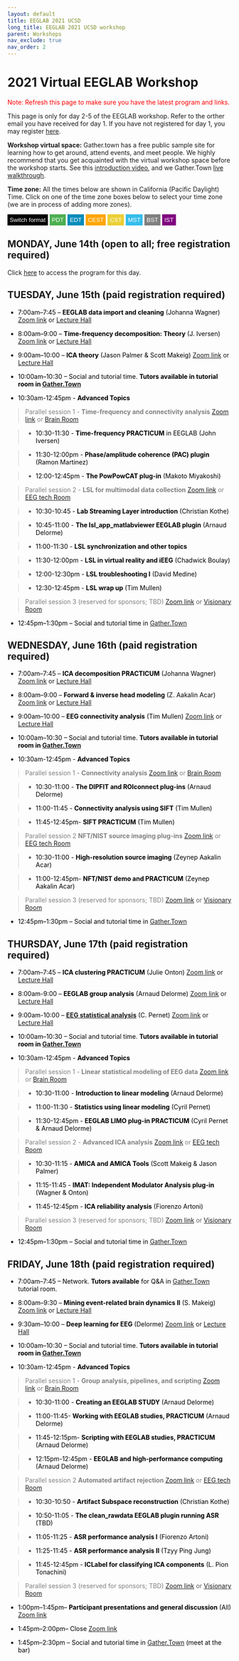 ```yaml
---
layout: default
title: EEGLAB 2021 UCSD
long_title: EEGLAB 2021 UCSD workshop
parent: Workshops
nav_exclude: true
nav_order: 2
---
```

<!-- 
layout: redirect
redirect_link: https://sites.google.com/ucsd.edu/eeglab2020/eeglab-workshop -->

# 2021 Virtual EEGLAB Workshop

<font color=red>Note: Refresh this page to make sure you have the latest program and links.</font>

This page is only for day 2-5 of the EEGLAB workshop. Refer to the orther email you have received for day 1. If you have not registered for day 1, you may register [here](https://www.eventbrite.com/e/147847663341).

**Workshop virtual space:** Gather.town has a free public sample site for learning how to get around, attend events, and meet people. We highly recommend that you get acquainted with the virtual workshop space before the workshop starts. See this [introduction video](https://youtu.be/jNvZs-lNAz8), and we Gather.Town [live walkthrough](https://gather.town/).

**Time zone:** All the times below are shown in California (Pacific Daylight) Time. Click on one of the time zone boxes below to select your time zone (we are in process of adding more zones). 

<button onclick="changeFormat()" style="background-color: Black; color: White; border: none; padding: 5px 5px; text-align: center;">Switch format</button>
<button onclick="changeTimezone('PDT')" style="background-color: #4CAF50; color: white; border: none; padding: 5px 5px; text-align: center;">PDT</button>
<button onclick="changeTimezone('EDT')" style="background-color: #008CBA; color: white; border: none; padding: 5px 5px; text-align: center;">EDT</button>
<button onclick="changeTimezone('CEST')" style="background-color:Orange; color: white; border: none; padding: 5px 5px; text-align: center;">CEST</button>
<button onclick="changeTimezone('CST')" style="background-color: #ebcf34; color: white; border: none; padding: 5px 5px; text-align: center;">CST</button>
<button onclick="changeTimezone('MST')" style="background-color:#34bdeb; color: white; border: none; padding: 5px 5px; text-align: center;">MST</button>
<button onclick="changeTimezone('BST')" style="background-color:Grey; color: white; border: none; padding: 5px 5px; text-align: center;">BST</button>
<button onclick="changeTimezone('IST')" style="background-color:Purple; color: white; border: none; padding: 5px 5px; text-align: center;">IST</button>

## MONDAY, June 14th (open to all; free registration required)

Click [here](https://eeglab.org/workshops/EEGLAB_2021_UCSD_day1.html) to access the program for this day.

## TUESDAY, June 15th (paid registration required)

- <span style="color: black"><span class="time" data-timeformat="12hr" data-timezone="PDT">7:00am</span>–<span class="time" data-timeformat="12hr" data-timezone="PDT">7:45</span> – **EEGLAB data import and cleaning** (Johanna Wagner)</span> [Zoom link](https://ucsd.zoom.us/j/6617129974) or [Lecture Hall](https://eeglab.org/workshops/deadlink.html)

- <span style="color: black"><span class="time" data-timeformat="12hr" data-timezone="PDT">8:00am</span>–<span class="time" data-timeformat="12hr" data-timezone="PDT">9:00</span> – **Time-frequency decomposition: Theory** (J. Iversen)</span> [Zoom link](https://ucsd.zoom.us/j/6617129974) or [Lecture Hall](https://eeglab.org/workshops/deadlink.html)

- <span style="color: black"><span class="time" data-timeformat="12hr" data-timezone="PDT">9:00am</span>–<span class="time" data-timeformat="12hr" data-timezone="PDT">10:00</span> – **ICA theory** (Jason Palmer &amp; Scott Makeig)</span> [Zoom link](https://ucsd.zoom.us/j/6617129974) or [Lecture Hall](https://eeglab.org/workshops/deadlink.html)

- <span style="color: black"><span class="time" data-timeformat="12hr" data-timezone="PDT">10:00am</span>–<span class="time" data-timeformat="12hr" data-timezone="PDT">10:30</span> – Social and tutorial time. **Tutors available in tutorial room in [Gather.Town](https://eeglab.org/workshops/deadlink.html)** </span>

- <span style="color: black"><span class="time" data-timeformat="12hr" data-timezone="PDT">10:30am</span>-<span class="time" data-timeformat="12hr" data-timezone="PDT">12:45pm</span> - **Advanced Topics**</span>

> <span style="color: gray">Parallel session 1 - **Time-frequency and connectivity analysis** [Zoom link](https://ucsd.zoom.us/j/5822114965) or [Brain Room](https://eeglab.org/workshops/deadlink.html)

> - <span style="color: black"><span class="time" data-timeformat="12hr" data-timezone="PDT">10:30</span>-<span class="time" data-timeformat="12hr" data-timezone="PDT">11:30</span> - **Time-frequency PRACTICUM** in EEGLAB (John Iversen)</span>

> - <span style="color: black"><span class="time" data-timeformat="12hr" data-timezone="PDT">11:30</span>-<span class="time" data-timeformat="12hr" data-timezone="PDT">12:00pm</span> - **Phase/amplitude coherence (PAC) plugin** (Ramon Martinez)</span>

> - <span style="color: black"><span class="time" data-timeformat="12hr" data-timezone="PDT">12:00</span>-<span class="time" data-timeformat="12hr" data-timezone="PDT">12:45pm</span> - **The PowPowCAT plug-in** (Makoto Miyakoshi)</span>

> <span style="color: gray">Parallel session 2 - **LSL for multimodal data collection** [Zoom link](https://ucsd.zoom.us/j/6617129974) or [EEG tech Room](https://eeglab.org/workshops/deadlink.html)

> - <span style="color: black"><span class="time" data-timeformat="12hr" data-timezone="PDT">10:30</span>-<span class="time" data-timeformat="12hr" data-timezone="PDT">10:45</span> - **Lab Streaming Layer introduction** (Christian Kothe)</span>

> - <span style="color: black"><span class="time" data-timeformat="12hr" data-timezone="PDT">10:45</span>-<span class="time" data-timeformat="12hr" data-timezone="PDT">11:00</span> - **The lsl_app_matlabviewer EEGLAB plugin** (Arnaud Delorme)</span>

> - <span style="color: black"><span class="time" data-timeformat="12hr" data-timezone="PDT">11:00</span>-<span class="time" data-timeformat="12hr" data-timezone="PDT">11:30</span> - **LSL synchronization and other topics**</span>

> - <span style="color: black"><span class="time" data-timeformat="12hr" data-timezone="PDT">11:30</span>-<span class="time" data-timeformat="12hr" data-timezone="PDT">12:00pm</span> - **LSL in virtual reality and iEEG** (Chadwick Boulay)</span>

> - <span style="color: black"><span class="time" data-timeformat="12hr" data-timezone="PDT">12:00</span>-<span class="time" data-timeformat="12hr" data-timezone="PDT">12:30pm</span> - **LSL troubleshooting I** (David Medine)</span>

> - <span style="color: black"><span class="time" data-timeformat="12hr" data-timezone="PDT">12:30</span>-<span class="time" data-timeformat="12hr" data-timezone="PDT">12:45pm</span> - **LSL wrap up** (Tim Mullen)</span>

> <span style="color: gray">Parallel session 3 (reserved for sponsors; TBD)</span> [Zoom link](https://ucsd.zoom.us/j/92218133290) or [Visionary Room](https://eeglab.org/workshops/deadlink.html)

- <span style="color: black"><span class="time" data-timeformat="12hr" data-timezone="PDT">12:45pm</span>–<span class="time" data-timeformat="12hr" data-timezone="PDT">1:30pm</span> – Social and tutorial time in [Gather.Town](https://eeglab.org/workshops/deadlink.html)</span>

## WEDNESDAY, June 16th (paid registration required)

- <span style="color: black"><span class="time" data-timeformat="12hr" data-timezone="PDT">7:00am</span>–<span class="time" data-timeformat="12hr" data-timezone="PDT">7:45</span> – **ICA decomposition PRACTICUM** (Johanna Wagner)</span> [Zoom link](https://ucsd.zoom.us/j/6617129974) or [Lecture Hall](https://eeglab.org/workshops/deadlink.html)

- <span style="color: black"><span class="time" data-timeformat="12hr" data-timezone="PDT">8:00am</span>–<span class="time" data-timeformat="12hr" data-timezone="PDT">9:00</span> – **Forward &amp; inverse head modeling** (Z. Aakalin Acar)</span> [Zoom link](https://ucsd.zoom.us/j/6617129974) or [Lecture Hall](https://eeglab.org/workshops/deadlink.html)

- <span style="color: black"><span class="time" data-timeformat="12hr" data-timezone="PDT">9:00am</span>–<span class="time" data-timeformat="12hr" data-timezone="PDT">10:00</span> – **EEG connectivity analysis** (Tim Mullen)</span> [Zoom link](https://ucsd.zoom.us/j/6617129974) or [Lecture Hall](https://eeglab.org/workshops/deadlink.html)

- <span style="color: black"><span class="time" data-timeformat="12hr" data-timezone="PDT">10:00am</span>–<span class="time" data-timeformat="12hr" data-timezone="PDT">10:30</span> – Social and tutorial time. **Tutors available in tutorial room in [Gather.Town](https://eeglab.org/workshops/deadlink.html)**</span>

- <span style="color: black"><span class="time" data-timeformat="12hr" data-timezone="PDT">10:30am</span>-<span class="time" data-timeformat="12hr" data-timezone="PDT">12:45pm</span> - **Advanced Topics**</span>

> <span style="color: gray">Parallel session 1 - **Connectivity analysis** [Zoom link](https://ucsd.zoom.us/j/5822114965) or [Brain Room](https://eeglab.org/workshops/deadlink.html)

> - <span style="color: black"><span class="time" data-timeformat="12hr" data-timezone="PDT">10:30</span>-<span class="time" data-timeformat="12hr" data-timezone="PDT">11:00</span> - **The DIPFIT and ROIconnect plug-ins** (Arnaud Delorme)</span>

> - <span style="color: black"><span class="time" data-timeformat="12hr" data-timezone="PDT">11:00</span>-<span class="time" data-timeformat="12hr" data-timezone="PDT">11:45</span> - **Connectivity analysis using SIFT** (Tim Mullen)</span>

> - <span style="color: black"><span class="time" data-timeformat="12hr" data-timezone="PDT">11:45</span>-<span class="time" data-timeformat="12hr" data-timezone="PDT">12:45pm</span>- **SIFT PRACTICUM** (Tim Mullen)</span>

> <span style="color: gray">Parallel session 2 **NFT/NIST source imaging plug-ins** [Zoom link](https://ucsd.zoom.us/j/6617129974) or [EEG tech Room](https://eeglab.org/workshops/deadlink.html)

> - <span style="color: black"><span class="time" data-timeformat="12hr" data-timezone="PDT">10:30</span>-<span class="time" data-timeformat="12hr" data-timezone="PDT">11:00</span> - **High-resolution source imaging** (Zeynep Aakalin Acar)</span>

> - <span style="color: black"><span class="time" data-timeformat="12hr" data-timezone="PDT">11:00</span>-<span class="time" data-timeformat="12hr" data-timezone="PDT">12:45pm</span>- **NFT/NIST demo and PRACTICUM** (Zeynep Aakalin Acar)</span>

> <span style="color: gray">Parallel session 3 (reserved for sponsors; TBD)</span> [Zoom link](https://ucsd.zoom.us/j/92218133290) or [Visionary Room](https://eeglab.org/workshops/deadlink.html)

- <span style="color: black"><span class="time" data-timeformat="12hr" data-timezone="PDT">12:45pm</span>–<span class="time" data-timeformat="12hr" data-timezone="PDT">1:30pm</span> – Social and tutorial time in [Gather.Town](https://eeglab.org/workshops/deadlink.html)</span>

## THURSDAY, June 17th (paid registration required)

- <span style="color: black"><span class="time" data-timeformat="12hr" data-timezone="PDT">7:00am</span>–<span class="time" data-timeformat="12hr" data-timezone="PDT">7:45</span> – **ICA clustering PRACTICUM** (Julie Onton)</span> [Zoom link](https://ucsd.zoom.us/j/6617129974) or [Lecture Hall](https://eeglab.org/workshops/deadlink.html)

- <span style="color: black"><span class="time" data-timeformat="12hr" data-timezone="PDT">8:00am</span>-<span class="time" data-timeformat="12hr" data-timezone="PDT">9:00</span> – **EEGLAB group analysis** (Arnaud Delorme)</span> [Zoom link](https://ucsd.zoom.us/j/6617129974) or [Lecture Hall](https://eeglab.org/workshops/deadlink.html)

- <span style="color: black"><span class="time" data-timeformat="12hr" data-timezone="PDT">9:00am</span>-<span class="time" data-timeformat="12hr" data-timezone="PDT">10:00</span> – **[EEG statistical analysis](https://eeglab.org/tutorials/misc/2021_MCC_and_boot_EEGLAB_workshop.pdf)** (C. Pernet)</span> [Zoom link](https://ucsd.zoom.us/j/6617129974) or [Lecture Hall](https://eeglab.org/workshops/deadlink.html)

- <span style="color: black"><span class="time" data-timeformat="12hr" data-timezone="PDT">10:00am</span>–<span class="time" data-timeformat="12hr" data-timezone="PDT">10:30</span> – Social and tutorial time. **Tutors available in tutorial room in [Gather.Town](https://eeglab.org/workshops/deadlink.html)**</span>

- <span style="color: black"><span class="time" data-timeformat="12hr" data-timezone="PDT">10:30am</span>-<span class="time" data-timeformat="12hr" data-timezone="PDT">12:45pm</span> - **Advanced Topics**</span>

> <span style="color: gray">Parallel session 1 - **Linear statistical modeling of EEG data** [Zoom link](https://ucsd.zoom.us/j/5822114965) or [Brain Room](https://eeglab.org/workshops/deadlink.html)

> - <span style="color: black"><span class="time" data-timeformat="12hr" data-timezone="PDT">10:30</span>-<span class="time" data-timeformat="12hr" data-timezone="PDT">11:00</span> - **Introduction to linear modeling** (Arnaud Delorme)</span>

> - <span style="color: black"><span class="time" data-timeformat="12hr" data-timezone="PDT">11:00</span>-<span class="time" data-timeformat="12hr" data-timezone="PDT">11:30</span> - **Statistics using linear modeling** (Cyril Pernet)</span>

> - <span style="color: black"><span class="time" data-timeformat="12hr" data-timezone="PDT">11:30</span>-<span class="time" data-timeformat="12hr" data-timezone="PDT">12:45pm</span> - **EEGLAB LIMO plug-in PRACTICUM** (Cyril Pernet &amp; Arnaud Delorme)</span>

> <span style="color: gray">Parallel session 2 - **Advanced ICA analysis** [Zoom link](https://ucsd.zoom.us/j/6617129974) or [EEG tech Room](https://eeglab.org/workshops/deadlink.html)

> - <span style="color: black"><span class="time" data-timeformat="12hr" data-timezone="PDT">10:30</span>-<span class="time" data-timeformat="12hr" data-timezone="PDT">11:15</span> - **AMICA and AMICA Tools** (Scott Makeig &amp; Jason Palmer)</span>

> - <span style="color: black"><span class="time" data-timeformat="12hr" data-timezone="PDT">11:15</span>-<span class="time" data-timeformat="12hr" data-timezone="PDT">11:45</span> - **IMAT: Independent Modulator Analysis plug-in** (Wagner &amp; Onton)</span>

> - <span style="color: black"><span class="time" data-timeformat="12hr" data-timezone="PDT">11:45</span>-<span class="time" data-timeformat="12hr" data-timezone="PDT">12:45pm</span> - **ICA reliability analysis** (Fiorenzo Artoni)</span>

> <span style="color: gray">Parallel session 3 (reserved for sponsors; TBD)</span> [Zoom link](https://ucsd.zoom.us/j/92218133290) or [Visionary Room](https://eeglab.org/workshops/deadlink.html)

- <span style="color: black"><span class="time" data-timeformat="12hr" data-timezone="PDT">12:45pm</span>–<span class="time" data-timeformat="12hr" data-timezone="PDT">1:30pm</span> – Social and tutorial time in [Gather.Town](https://eeglab.org/workshops/deadlink.html)</span>

## FRIDAY, June 18th (paid registration required)

- <span style="color: black"><span class="time" data-timeformat="12hr" data-timezone="PDT">7:00am</span>–<span class="time" data-timeformat="12hr" data-timezone="PDT">7:45</span> – Network. **Tutors available** for Q&amp;A in [Gather.Town](https://eeglab.org/workshops/deadlink.html) tutorial room.</span>

- <span style="color: black"><span class="time" data-timeformat="12hr" data-timezone="PDT">8:00am</span>–<span class="time" data-timeformat="12hr" data-timezone="PDT">9:30</span> – **Mining event-related brain dynamics II** (S. Makeig)</span> [Zoom link](https://ucsd.zoom.us/j/6617129974) or [Lecture Hall](https://eeglab.org/workshops/deadlink.html)

- <span style="color: black"><span class="time" data-timeformat="12hr" data-timezone="PDT">9:30am</span>–<span class="time" data-timeformat="12hr" data-timezone="PDT">10:00</span> – **Deep learning for EEG** (Delorme)</span> [Zoom link](https://ucsd.zoom.us/j/6617129974) or [Lecture Hall](https://eeglab.org/workshops/deadlink.html)

- <span style="color: black"><span class="time" data-timeformat="12hr" data-timezone="PDT">10:00am</span>–<span class="time" data-timeformat="12hr" data-timezone="PDT">10:30</span> – Social and tutorial time. **Tutors available in tutorial room in [Gather.Town](https://eeglab.org/workshops/deadlink.html)** </span>

- <span style="color: black"><span class="time" data-timeformat="12hr" data-timezone="PDT">10:30am</span>-<span class="time" data-timeformat="12hr" data-timezone="PDT">12:45pm</span> - **Advanced Topics**</span>

> <span style="color: gray">Parallel session 1 - **Group analysis, pipelines, and scripting** [Zoom link](https://ucsd.zoom.us/j/5822114965) or [Brain Room](https://eeglab.org/workshops/deadlink.html)

> - <span style="color: black"><span class="time" data-timeformat="12hr" data-timezone="PDT">10:30</span>-<span class="time" data-timeformat="12hr" data-timezone="PDT">11:00</span> - **Creating an EEGLAB STUDY** (Arnaud Delorme)</span>

> - <span style="color: black"><span class="time" data-timeformat="12hr" data-timezone="PDT">11:00</span>-<span style="color: black"><span class="time" data-timeformat="12hr" data-timezone="PDT">11:45</span>- **Working with EEGLAB studies, PRACTICUM** (Arnaud Delorme)</span>

> - <span style="color: black"><span class="time" data-timeformat="12hr" data-timezone="PDT">11:45</span>-<span style="color: black"><span class="time" data-timeformat="12hr" data-timezone="PDT">12:15pm</span>- **Scripting with EEGLAB studies, PRACTICUM** (Arnaud Delorme)</span>

> - <span style="color: black"><span class="time" data-timeformat="12hr" data-timezone="PDT">12:15pm</span>-<span class="time" data-timeformat="12hr" data-timezone="PDT">12:45pm</span> - **EEGLAB and high-performance computing** (Arnaud Delorme)</span>

> <span style="color: gray">Parallel session 2 **Automated artifact rejection** [Zoom link](https://ucsd.zoom.us/j/6617129974) or [EEG tech Room](https://eeglab.org/workshops/deadlink.html)

> - <span style="color: black"><span class="time" data-timeformat="12hr" data-timezone="PDT">10:30</span>-<span class="time" data-timeformat="12hr" data-timezone="PDT">10:50</span> - **Artifact Subspace reconstruction** (Christian Kothe)</span>

> - <span style="color: black"><span class="time" data-timeformat="12hr" data-timezone="PDT">10:50</span>-<span class="time" data-timeformat="12hr" data-timezone="PDT">11:05</span> - **The clean_rawdata EEGLAB plugin running ASR** (TBD)</span>

> - <span style="color: black"><span class="time" data-timeformat="12hr" data-timezone="PDT">11:05</span>-<span class="time" data-timeformat="12hr" data-timezone="PDT">11:25</span> - **ASR performance analysis I** (Fiorenzo Artoni)</span>

> - <span style="color: black"><span class="time" data-timeformat="12hr" data-timezone="PDT">11:25</span>-<span class="time" data-timeformat="12hr" data-timezone="PDT">11:45</span> - **ASR performance analysis II** (Tzyy Ping Jung)</span>

> - <span style="color: black"><span class="time" data-timeformat="12hr" data-timezone="PDT">11:45</span>-<span class="time" data-timeformat="12hr" data-timezone="PDT">12:45pm</span> - **ICLabel for classifying ICA components** (L. Pion Tonachini)</span>

> <span style="color: gray">Parallel session 3 (reserved for sponsors; TBD)</span> [Zoom link](https://ucsd.zoom.us/j/92218133290) or [Visionary Room](https://eeglab.org/workshops/deadlink.html)

- <span style="color: black"><span class="time" data-timeformat="12hr" data-timezone="PDT">1:00pm</span>–<span class="time" data-timeformat="12hr" data-timezone="PDT">1:45pm</span>– **Participant presentations and general discussion** (All)</span> [Zoom link](https://ucsd.zoom.us/j/6617129974)

- <span style="color: black"><span class="time" data-timeformat="12hr" data-timezone="PDT">1:45pm</span>–<span class="time" data-timeformat="12hr" data-timezone="PDT">2:00pm</span>– Close</span> [Zoom link](https://ucsd.zoom.us/j/6617129974)

- <span style="color: black"><span class="time" data-timeformat="12hr" data-timezone="PDT">1:45pm</span>–<span class="time" data-timeformat="12hr" data-timezone="PDT">2:30pm</span> – Social and tutorial time in [Gather.Town](https://eeglab.org/workshops/deadlink.html) (meet at the bar)</span>
